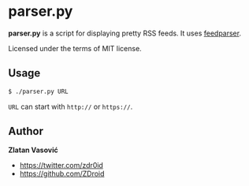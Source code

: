 # parser.py

**parser.py** is a script for displaying pretty RSS feeds. It uses
[feedparser](http://code.google.com/p/feedparser/).

Licensed under the terms of MIT license.

## Usage

```bash
$ ./parser.py URL
```

`URL` can start with `http://` or `https://`.

## Author

**Zlatan Vasović**

* https://twitter.com/zdr0id
* https://github.com/ZDroid